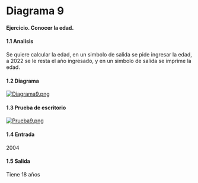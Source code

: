 # Diagrama 9
#### Ejercicio. Conocer la edad.
#### 1.1 Analisis
Se quiere calcular la edad, en un simbolo de salida se pide ingresar la edad, a 2022 se le resta el año ingresado, y en un simbolo de salida se imprime la edad.
#### 1.2 Diagrama
[![Diagrama9.png](https://i.postimg.cc/FszzJqrW/Diagrama9.png)](https://postimg.cc/8j8N2ZrM)
#### 1.3 Prueba de escritorio
[![Prueba9.png](https://i.postimg.cc/0NXPx5m9/Prueba9.png)](https://postimg.cc/gwhfHWN7)
#### 1.4 Entrada
2004
#### 1.5 Salida
Tiene 18 años
